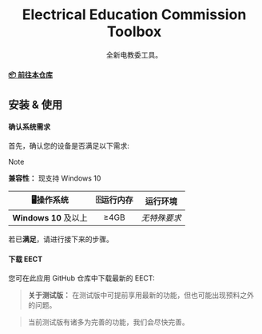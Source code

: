   <h1 align="center">
  Electrical Education Commission Toolbox
</h1>


<p align="center">
 全新电教委工具。
</p>


#### [📦 前往本仓库](https://github.com/EECT/EECT)

</div>

## 安装 & 使用

#### 确认系统需求
首先，确认您的设备是否满足以下需求:

> [!NOTE]
> **兼容性：** 现支持 Windows 10

| **🖥操作系统** | **🗄运行内存** | **运行环境** |
| :-----: | :-----: | :------: |
| **Windows 10** 及以上 | ≥4GB | *无特殊要求* |

若已**满足**，请进行接下来的步骤。

#### 下载 EECT
您可在此应用 GitHub 仓库中下载最新的 EECT:
> **关于测试版：** 在测试版中可提前享用最新的功能，但也可能出现预料之外的问题。
  
> 当前测试版有诸多为完善的功能，我们会尽快完善。
